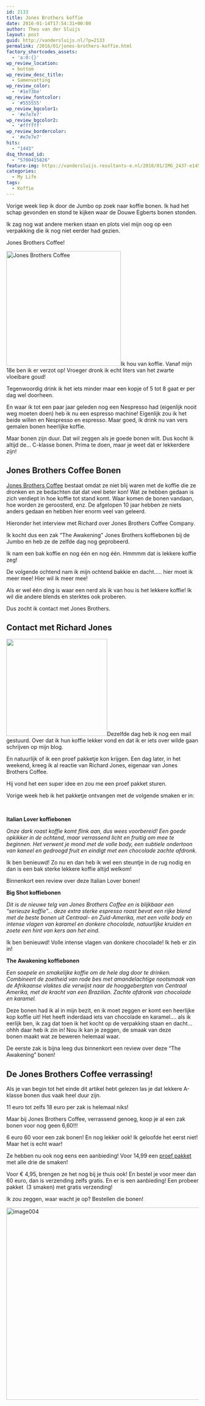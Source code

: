```yaml
---
id: 2133
title: Jones Brothers koffie
date: 2016-01-14T17:54:31+00:00
author: Theo van der Sluijs
layout: post
guid: http://vandersluijs.nl/?p=2133
permalink: /2016/01/jones-brothers-koffie.html
factory_shortcodes_assets:
  - 'a:0:{}'
wp_review_location:
  - bottom
wp_review_desc_title:
  - Samenvatting
wp_review_color:
  - '#1e73be'
wp_review_fontcolor:
  - '#555555'
wp_review_bgcolor1:
  - '#e7e7e7'
wp_review_bgcolor2:
  - '#ffffff'
wp_review_bordercolor:
  - '#e7e7e7'
hits:
  - "1443"
dsq_thread_id:
  - "5700415826"
feature-img: https://vandersluijs.resultants-e.nl/2016/01/IMG_2437-e1452352917376.jpg
categories:
  - My Life
tags:
  - Koffie
---
```

Vorige week liep ik door de Jumbo op zoek naar koffie bonen. Ik had het schap gevonden en stond te kijken waar de Douwe Egberts bonen stonden.

Ik zag nog wat andere merken staan en plots viel mijn oog op een verpakking die ik nog niet eerder had gezien.

Jones Brothers Coffee!<!--more-->

<img class="alignleft wp-image-2137 size-medium" src="https://vandersluijs.resultants-e.nl/2016/01/IMG_2467-300x300.jpg" alt="Jones Brothers Coffee" width="300" height="300" srcset="https://vandersluijs.resultants-e.nl/2016/01/IMG_2467-300x300.jpg 300w, https://vandersluijs.resultants-e.nl/2016/01/IMG_2467-150x150.jpg 150w, https://vandersluijs.resultants-e.nl/2016/01/IMG_2467-768x768.jpg 768w, https://vandersluijs.resultants-e.nl/2016/01/IMG_2467-1024x1024.jpg 1024w, https://vandersluijs.resultants-e.nl/2016/01/IMG_2467-65x65.jpg 65w, https://vandersluijs.resultants-e.nl/2016/01/IMG_2467.jpg 1200w" sizes="(max-width: 300px) 100vw, 300px" />Ik hou van koffie. Vanaf mijn 18e ben ik er verzot op! Vroeger dronk ik echt liters van het zwarte vloeibare goud!

Tegenwoordig drink ik het iets minder maar een kopje of 5 tot 8 gaat er per dag wel doorheen.

En waar ik tot een paar jaar geleden nog een Nespresso had (eigenlijk nooit weg moeten doen) heb ik nu een espresso machine! Eigenlijk zou ik het beide willen en Nespresso en espresso. Maar goed, ik drink nu van vers gemalen bonen heerlijke koffie.

Maar bonen zijn duur. Dat wil zeggen als je goede bonen wilt. Dus kocht ik altijd de&#8230; C-klasse bonen. Prima te doen, maar je weet dat er lekkerdere zijn!

## Jones Brothers Coffee Bonen

<a href="https://jonesbrotherscoffee.com/nl/" target="_blank">Jones Brothers Coffee</a> bestaat omdat ze niet blij waren met de koffie die ze dronken en ze bedachten dat dat veel beter kon! Wat ze hebben gedaan is zich verdiept in hoe koffie tot stand komt. Waar komen de bonen vandaan, hoe worden ze geroosterd, enz. De afgelopen 10 jaar hebben ze niets anders gedaan en hebben hier enorm veel van geleerd.

Hieronder het interview met Richard over Jones Brothers Coffee Company.



Ik kocht dus een zak &#8220;The Awakening&#8221; Jones Brothers koffiebonen bij de Jumbo en heb ze de zelfde dag nog geprobeerd.

Ik nam een bak koffie en nog één en nog één. Hmmmm dat is lekkere koffie zeg!

De volgende ochtend nam ik mijn ochtend bakkie en dacht&#8230;.. hier moet ik meer mee! Hier wil ik meer mee!

Als er wel één ding is waar een nerd als ik van hou is het lekkere koffie! Ik wil die andere blends en sterktes ook proberen.

Dus zocht ik contact met Jones Brothers.

## Contact met Richard Jones

<img class="alignleft wp-image-2136 " src="https://vandersluijs.resultants-e.nl/2016/01/IMG_2449-e1452705831779-300x289.jpg" alt="" width="264" height="254" srcset="https://vandersluijs.resultants-e.nl/2016/01/IMG_2449-e1452705831779-300x289.jpg 300w, https://vandersluijs.resultants-e.nl/2016/01/IMG_2449-e1452705831779-768x740.jpg 768w, https://vandersluijs.resultants-e.nl/2016/01/IMG_2449-e1452705831779-1024x987.jpg 1024w, https://vandersluijs.resultants-e.nl/2016/01/IMG_2449-e1452705831779.jpg 1167w" sizes="(max-width: 264px) 100vw, 264px" />Dezelfde dag heb ik nog een mail gestuurd. Over dat ik hun koffie lekker vond en dat ik er iets over wilde gaan schrijven op mijn blog.

En natuurlijk of ik een proef pakketje kon krijgen. Een dag later, in het weekend, kreeg ik al reactie van Richard Jones, eigenaar van Jones Brothers Coffee.

Hij vond het een super idee en zou me een proef pakket sturen.

Vorige week heb ik het pakketje ontvangen met de volgende smaken er in:

&nbsp;

**Italian Lover koffiebonen**

_Onze dark roast koffie komt flink aan, dus wees voorbereid! Een goede opkikker in de ochtend, maar verrassend licht en fruitig om mee te beginnen. Het verwent je mond met de volle body, een subtiele ondertoon van kaneel en gedroogd fruit en eindigt met een chocolade zachte afdronk._

Ik ben benieuwd! Zo nu en dan heb ik wel een steuntje in de rug nodig en dan is een bak sterke lekkere koffie altijd welkom!

Binnenkort een review over deze Italian Lover bonen!

**Big Shot koffiebonen**

_Dit is de nieuwe telg van Jones Brothers Coffee en is blijkbaar een &#8220;serieuze koffie&#8221;&#8230; deze extra sterke espresso roast bevat een rijke blend met de beste bonen uit Centraal- en Zuid-Amerika, met een volle body en intense vlagen van karamel en donkere chocolade, natuurlijke kruiden en zoete een hint van kers aan het eind._

Ik ben benieuwd! Volle intense vlagen van donkere chocolade! Ik heb er zin in!

**The Awakening koffiebonen**

_Een soepele en smakelijke koffie om de hele dag door te drinken. Combineert de zoetheid van rode bes met amandelachtige nootsmaak van de Afrikaanse vlaktes die verwijst naar de hooggebergten van Centraal Amerika, met de kracht van een Brazilian. Zachte afdronk van chocolade en karamel._

Deze bonen had ik al in mijn bezit, en ik moet zeggen er komt een heerlijke kop koffie uit! Het heeft inderdaad iets van chocolade en karamel&#8230;. als ik eerlijk ben, ik zag dat toen ik het kocht op de verpakking staan en dacht&#8230; ohhh daar heb ik zin in! Nou ik kan je zeggen, de smaak van deze bonen maakt wat ze beweren helemaal waar.

De eerste zak is bijna leeg dus binnenkort een review over deze &#8220;The Awakening&#8221; bonen!

## De Jones Brothers Coffee verrassing!

Als je van begin tot het einde dit artikel hebt gelezen las je dat lekkere A-klasse bonen dus vaak heel duur zijn.

11 euro tot zelfs 18 euro per zak is helemaal niks!

Maar bij Jones Brothers Coffee, verrassend genoeg, koop je al een zak bonen voor nog geen 6,60!!!

6 euro 60 voor een zak bonen! En nog lekker ook! Ik geloofde het eerst niet! Maar het is echt waar!

Ze hebben nu ook nog eens een aanbieding! Voor 14,99 een <a href="https://jonesbrotherscoffee.com/nl/koffiebonen/proefpakket-koffiebonen.html" target="_blank">proef pakket</a> met alle drie de smaken!

Voor € 4,95, brengen ze het nog bij je thuis ook! En bestel je voor meer dan 60 euro, dan is verzending zelfs gratis. En er is een aanbieding! Een probeer pakket  (3 smaken) met gratis verzending!

Ik zou zeggen, waar wacht je op? Bestellen die bonen!

<img class="aligncenter size-large wp-image-2158" src="https://vandersluijs.resultants-e.nl/2016/01/image004-1024x503.png" alt="image004" width="1024" height="503" srcset="https://vandersluijs.resultants-e.nl/2016/01/image004-1024x503.png 1024w, https://vandersluijs.resultants-e.nl/2016/01/image004-300x148.png 300w, https://vandersluijs.resultants-e.nl/2016/01/image004-768x378.png 768w, https://vandersluijs.resultants-e.nl/2016/01/image004.png 1200w" sizes="(max-width: 767px) 89vw, (max-width: 1000px) 54vw, (max-width: 1071px) 543px, 580px" />
